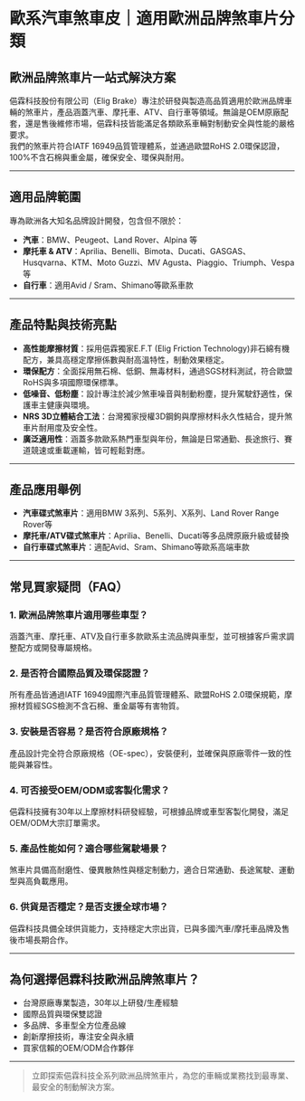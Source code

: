 # 歐系汽車煞車皮｜適用歐洲品牌煞車片分類

## 歐洲品牌煞車片一站式解決方案

俋霖科技股份有限公司（Elig Brake）專注於研發與製造高品質適用於歐洲品牌車輛的煞車片，產品涵蓋汽車、摩托車、ATV、自行車等領域。無論是OEM原廠配套，還是售後維修市場，俋霖科技皆能滿足各類歐系車輛對制動安全與性能的嚴格要求。  
我們的煞車片符合IATF 16949品質管理體系，並通過歐盟RoHS 2.0環保認證，100%不含石棉與重金屬，確保安全、環保與耐用。

---

## 適用品牌範圍

專為歐洲各大知名品牌設計開發，包含但不限於：

- **汽車**：BMW、Peugeot、Land Rover、Alpina 等
- **摩托車 & ATV**：Aprilia、Benelli、Bimota、Ducati、GASGAS、Husqvarna、KTM、Moto Guzzi、MV Agusta、Piaggio、Triumph、Vespa 等
- **自行車**：適用Avid / Sram、Shimano等歐系車款

---

## 產品特點與技術亮點

- **高性能摩擦材質**：採用俋霖獨家E.F.T (Elig Friction Technology)非石綿有機配方，兼具高穩定摩擦係數與耐高溫特性，制動效果穩定。
- **環保配方**：全面採用無石棉、低銅、無毒材料，通過SGS材料測試，符合歐盟RoHS與多項國際環保標準。
- **低噪音、低粉塵**：設計專注於減少煞車噪音與制動粉塵，提升駕駛舒適性，保護車主健康與環境。
- **NRS 3D立體結合工法**：台灣獨家授權3D鋼鉤與摩擦材料永久性結合，提升煞車片耐用度及安全性。
- **廣泛適用性**：涵蓋多款歐系熱門車型與年份，無論是日常通勤、長途旅行、賽道競速或重載運輸，皆可輕鬆對應。

---

## 產品應用舉例

- **汽車碟式煞車片**：適用BMW 3系列、5系列、X系列、Land Rover Range Rover等
- **摩托車/ATV碟式煞車片**：Aprilia、Benelli、Ducati等多品牌原廠升級或替換
- **自行車碟式煞車片**：適配Avid、Sram、Shimano等歐系高端車款

---

## 常見買家疑問（FAQ）

### 1. 歐洲品牌煞車片適用哪些車型？
涵蓋汽車、摩托車、ATV及自行車多款歐系主流品牌與車型，並可根據客戶需求調整配方或開發專屬規格。

### 2. 是否符合國際品質及環保認證？
所有產品皆通過IATF 16949國際汽車品質管理體系、歐盟RoHS 2.0環保規範，摩擦材質經SGS檢測不含石棉、重金屬等有害物質。

### 3. 安裝是否容易？是否符合原廠規格？
產品設計完全符合原廠規格（OE-spec），安裝便利，並確保與原廠零件一致的性能與兼容性。

### 4. 可否接受OEM/ODM或客製化需求？
俋霖科技擁有30年以上摩擦材料研發經驗，可根據品牌或車型客製化開發，滿足OEM/ODM大宗訂單需求。

### 5. 產品性能如何？適合哪些駕駛場景？
煞車片具備高耐磨性、優異散熱性與穩定制動力，適合日常通勤、長途駕駛、運動型與高負載應用。

### 6. 供貨是否穩定？是否支援全球市場？
俋霖科技具備全球供貨能力，支持穩定大宗出貨，已與多國汽車/摩托車品牌及售後市場長期合作。

---

## 為何選擇俋霖科技歐洲品牌煞車片？

- 台灣原廠專業製造，30年以上研發/生產經驗
- 國際品質與環保雙認證
- 多品牌、多車型全方位產品線
- 創新摩擦技術，專注安全與永續
- 買家信賴的OEM/ODM合作夥伴

---

> 立即探索俋霖科技全系列歐洲品牌煞車片，為您的車輛或業務找到最專業、最安全的制動解決方案。
